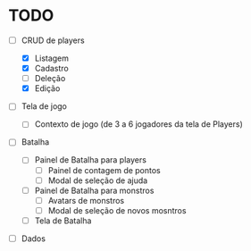 # TODO

- [ ] CRUD de players
	- [x] Listagem
	- [x] Cadastro
	- [ ] Deleção
	- [x] Edição

- [ ] Tela de jogo
	- [ ] Contexto de jogo (de 3 a 6 jogadores da tela de Players)

- [ ] Batalha
	- [ ] Painel de Batalha para players
		- [ ] Painel de contagem de pontos
		- [ ] Modal de seleção de ajuda
	- [ ] Painel de Batalha para monstros
		- [ ] Avatars de monstros
		- [ ] Modal de seleção de novos mosntros
	- [ ] Tela de Batalha

- [ ] Dados

